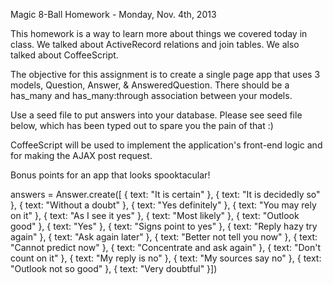 Magic 8-Ball Homework - Monday, Nov. 4th, 2013

This homework is a way to learn more about things we covered today in class. We talked about ActiveRecord relations and join tables. We also talked about CoffeeScript.

The objective for this assignment is to create a single page app that uses 3 models, Question, Answer, & AnsweredQuestion. There should be a has_many and has_many:through association between your models.

Use a seed file to put answers into your database. Please see seed file below, which has been typed out to spare you the pain of that :)

CoffeeScript will be used to implement the application's front-end logic and for making the AJAX post request.

Bonus points for an app that looks spooktacular!

answers = Answer.create([ { text: "It is certain" }, 
				{ text: "It is decidedly so" },
				{ text: "Without a doubt" },
				{ text: "Yes definitely" },
				{ text: "You may rely on it" }, 
				{ text: "As I see it yes" },
				{ text: "Most likely" },
				{ text: "Outlook good" },
				{ text: "Yes" },
				{ text: "Signs point to yes" },
				{ text: "Reply hazy try again" },
				{ text: "Ask again later" },
				{ text: "Better not tell you now" },
				{ text: "Cannot predict now" },
				{ text: "Concentrate and ask again" },
				{ text: "Don't count on it" },
				{ text: "My reply is no" },
				{ text: "My sources say no" },
				{ text: "Outlook not so good" },
				{ text: "Very doubtful" }])